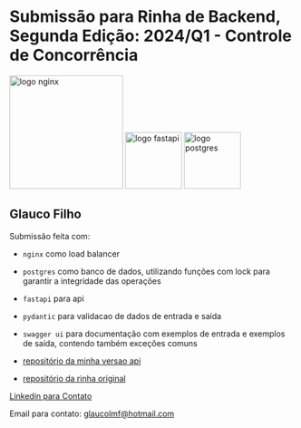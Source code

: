# Submissão para Rinha de Backend, Segunda Edição: 2024/Q1 - Controle de Concorrência


<img src="https://upload.wikimedia.org/wikipedia/commons/c/c5/Nginx_logo.svg" alt="logo nginx" width="200" height="auto">
<img src="https://cdn.worldvectorlogo.com/logos/fastapi.svg" alt="logo fastapi" width="100" height="auto">
<img src="https://upload.wikimedia.org/wikipedia/commons/2/29/Postgresql_elephant.svg" alt="logo postgres" width="100" height="auto">


## Glauco Filho
Submissão feita com:
- `nginx` como load balancer
- `postgres` como banco de dados, utilizando funções com lock para garantir a integridade das operações
- `fastapi` para api
- `pydantic` para validacao de dados de entrada e saída
- `swagger ui` para documentação com exemplos de entrada e exemplos de saída, contendo também exceções comuns

- [repositório da minha versao api](https://github.com/glaucofilho/glaucofilho-rinha-de-backend-2024-q1)
- [repositório da rinha original](https://github.com/zanfranceschi/rinha-de-backend-2024-q1)

[Linkedin para Contato](https://www.linkedin.com/in/glaucolauria/)

Email para contato: glaucolmf@hotmail.com